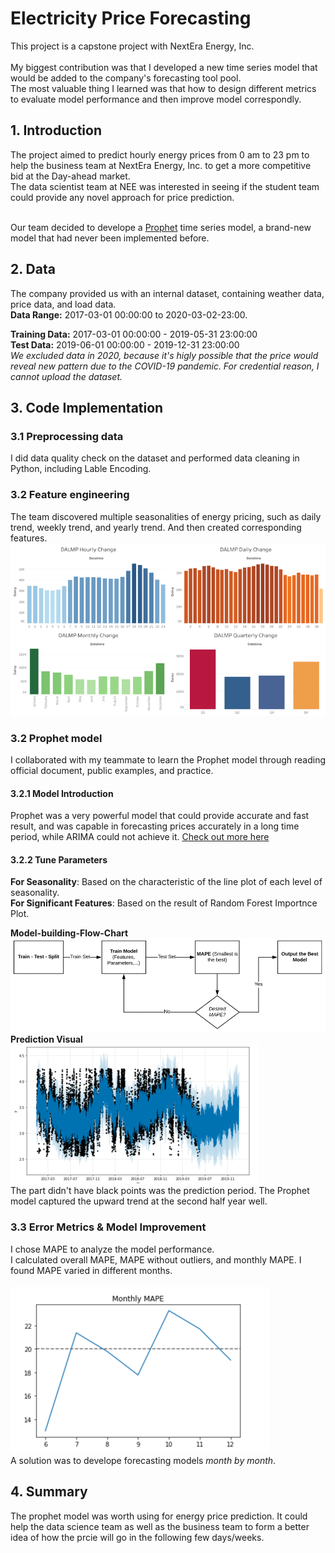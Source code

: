 # Electricity Price Forecasting
This project is a capstone project with NextEra Energy, Inc. </br></br>
My biggest contribution was that I developed a new time series model that would be added to the company's forecasting tool pool. </br>
The most valuable thing I learned was that how to design different metrics to evaluate model performance and then improve model correspondly.

## 1. Introduction
The project aimed to predict hourly energy prices from 0 am to 23 pm to help the business team at NextEra Energy, Inc. to get a more competitive bid at the Day-ahead market. </br>
The data scientist team at NEE was interested in seeing if the student team could provide any novel approach for price prediction. </br></br>

Our team decided to develope a [Prophet](https://facebook.github.io/prophet/) time series model, a brand-new model that had never been implemented before.

## 2. Data 
The company provided us with an internal dataset, containing weather data, price data, and load data.</br>
**Data Range:** 2017-03-01 00:00:00 to 2020-03-02-23:00. </br>

**Training Data:** 2017-03-01 00:00:00 - 2019-05-31 23:00:00 </br>
**Test Data:** 2019-06-01 00:00:00 - 2019-12-31 23:00:00 </br>
*We excluded data in 2020, because it's higly possible that the price would reveal new pattern due to the COVID-19 pandemic.*
*For credential reason, I cannot upload the dataset.*

## 3. Code Implementation
### 3.1 Preprocessing data
I did data quality check on the dataset and performed data cleaning in Python, including Lable Encoding.

### 3.2 Feature engineering
The team discovered multiple seasonalities of energy pricing, such as daily trend, weekly trend, and yearly trend. And then created corresponding features. 
![](Graphics/seasonalities.png)

### 3.2 Prophet model
I collaborated with my teammate to learn the Prophet model through reading official document, public examples, and practice. </br>
#### 3.2.1 Model Introduction
Prophet was a very powerful model that could provide accurate and fast result, and was capable in forecasting prices accurately in a long time period, while ARIMA could not achieve it. [Check out more here](https://facebook.github.io/prophet/) </br>
#### 3.2.2 Tune Parameters
**For Seasonality**: Based on the characteristic of the line plot of each level of seasonality. </br>
**For Significant Features**: Based on the result of Random Forest Importnce Plot. </br>

**Model-building-Flow-Chart** </br>
![](Graphics/model-building-flow-chart.png)
**Prediction Visual** </br>
![](Graphics/prediction%20visual.png)</br>
The part didn't have black points was the prediction period. The Prophet model captured the upward trend at the second half year well.


### 3.3 Error Metrics & Model Improvement
I chose MAPE to analyze the model performance. </br>
I calculated overall MAPE, MAPE without outliers, and monthly MAPE. I found MAPE varied in different months. </br></br>
![](Graphics/monthly-mape.png) </br>
A solution was to develope forecasting models *month by month*.

## 4. Summary
The prophet model was worth using for energy price prediction. It could help the data science team as well as the business team to form a better idea of how the prcie will go in the following few days/weeks.
